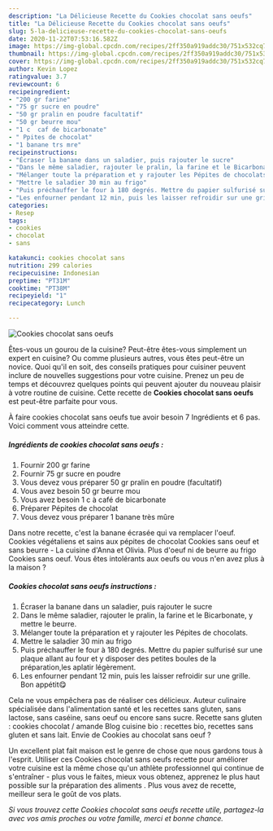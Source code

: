 ```yaml
---
description: "La Délicieuse Recette du Cookies chocolat sans oeufs"
title: "La Délicieuse Recette du Cookies chocolat sans oeufs"
slug: 5-la-delicieuse-recette-du-cookies-chocolat-sans-oeufs
date: 2020-11-22T07:53:16.582Z
image: https://img-global.cpcdn.com/recipes/2ff350a919addc30/751x532cq70/cookies-chocolat-sans-oeufs-photo-principale-de-la-recette.jpg
thumbnail: https://img-global.cpcdn.com/recipes/2ff350a919addc30/751x532cq70/cookies-chocolat-sans-oeufs-photo-principale-de-la-recette.jpg
cover: https://img-global.cpcdn.com/recipes/2ff350a919addc30/751x532cq70/cookies-chocolat-sans-oeufs-photo-principale-de-la-recette.jpg
author: Kevin Lopez
ratingvalue: 3.7
reviewcount: 6
recipeingredient:
- "200 gr farine"
- "75 gr sucre en poudre"
- "50 gr pralin en poudre facultatif"
- "50 gr beurre mou"
- "1 c  caf de bicarbonate"
- " Ppites de chocolat"
- "1 banane trs mre"
recipeinstructions:
- "Écraser la banane dans un saladier, puis rajouter le sucre"
- "Dans le même saladier, rajouter le pralin, la farine et le Bicarbonate, y mettre le beurre."
- "Mélanger toute la préparation et y rajouter les Pépites de chocolats."
- "Mettre le saladier 30 min au frigo"
- "Puis préchauffer le four à 180 degrés. Mettre du papier sulfurisé sur une plaque allant au four et y disposer des petites boules de la préparation,les aplatir légèrement."
- "Les enfourner pendant 12 min, puis les laisser refroidir sur une grille. Bon appétit😋"
categories:
- Resep
tags:
- cookies
- chocolat
- sans

katakunci: cookies chocolat sans 
nutrition: 299 calories
recipecuisine: Indonesian
preptime: "PT31M"
cooktime: "PT38M"
recipeyield: "1"
recipecategory: Lunch

---
```



![Cookies chocolat sans oeufs](https://img-global.cpcdn.com/recipes/2ff350a919addc30/751x532cq70/cookies-chocolat-sans-oeufs-photo-principale-de-la-recette.jpg)

Êtes-vous un gourou de la cuisine? Peut-être êtes-vous simplement un expert en cuisine? Ou comme plusieurs autres, vous êtes peut-être un novice. Quoi qu'il en soit, des conseils pratiques pour cuisiner peuvent inclure de nouvelles suggestions pour votre cuisine. Prenez un peu de temps et découvrez quelques points qui peuvent ajouter du nouveau plaisir à votre routine de cuisine. Cette recette de <strong> Cookies chocolat sans oeufs </strong> est peut-être parfaite pour vous.

<!--inarticleads1-->

À faire cookies chocolat sans oeufs tue avoir besoin 7 Ingrédients et 6 pas. Voici comment vous atteindre cette.

##### Ingrédients de cookies chocolat sans oeufs :

1. Fournir 200 gr farine
1. Fournir 75 gr sucre en poudre
1. Vous devez vous préparer 50 gr pralin en poudre (facultatif)
1. Vous avez besoin 50 gr beurre mou
1. Vous avez besoin 1 c à café de bicarbonate
1. Préparer  Pépites de chocolat
1. Vous devez vous préparer 1 banane très mûre


Dans notre recette, c&#39;est la banane écrasée qui va remplacer l&#39;oeuf. Cookies végétaliens et sains aux pépites de chocolat Cookies sans oeuf et sans beurre - La cuisine d&#39;Anna et Olivia. Plus d&#39;oeuf ni de beurre au frigo Cookies sans oeuf. Vous êtes intolérants aux oeufs ou vous n&#39;en avez plus à la maison ? 

<!--inarticleads2-->

##### Cookies chocolat sans oeufs instructions :

1. Écraser la banane dans un saladier, puis rajouter le sucre
1. Dans le même saladier, rajouter le pralin, la farine et le Bicarbonate, y mettre le beurre.
1. Mélanger toute la préparation et y rajouter les Pépites de chocolats.
1. Mettre le saladier 30 min au frigo
1. Puis préchauffer le four à 180 degrés. Mettre du papier sulfurisé sur une plaque allant au four et y disposer des petites boules de la préparation,les aplatir légèrement.
1. Les enfourner pendant 12 min, puis les laisser refroidir sur une grille. Bon appétit😋


Cela ne vous empêchera pas de réaliser ces délicieux. Auteur culinaire spécialisée dans l&#39;alimentation santé et les recettes sans gluten, sans lactose, sans caséine, sans oeuf ou encore sans sucre. Recette sans gluten : cookies chocolat / amande Blog cuisine bio : recettes bio, recettes sans gluten et sans lait. Envie de Cookies au chocolat sans oeuf ? 

<!--inarticleads1-->

<p>
Un excellent plat fait maison est le genre de chose que nous gardons tous à l'esprit. Utiliser ces Cookies chocolat sans oeufs recette pour améliorer votre cuisine est la même chose qu'un athlète professionnel qui continue de s'entraîner - plus vous le faites, mieux vous obtenez, apprenez le plus haut possible sur la préparation des aliments . Plus vous avez de recette, meilleur sera le goût de vos plats.
</p>

<p>
<i>Si vous trouvez cette Cookies chocolat sans oeufs recette utile, partagez-la avec vos amis proches ou votre famille, merci et bonne chance.</i>
</p>
